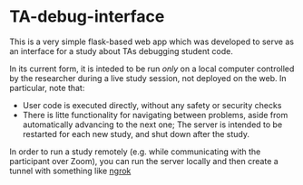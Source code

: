 # TA-debug-interface

This is a very simple flask-based web app which was developed to serve as an interface for a study about TAs debugging student code.

In its current form, it is inteded to be run *only* on a local computer controlled by the researcher during a live study session, not deployed on the web. In particular, note that:

- User code is executed directly, without any safety or security checks
- There is litte functionality for navigating between problems, aside from automatically advancing to the next one; The server is intended to be restarted for each new study, and shut down after the study.

In order to run a study remotely (e.g. while communicating with the participant over Zoom), you can run the server locally and then create a tunnel with something like [ngrok](https://ngrok.com/)

